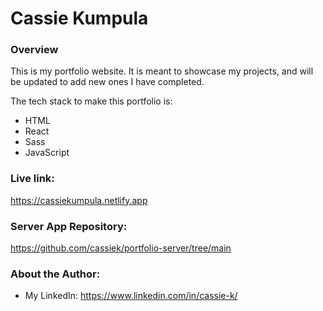 # Cassie Kumpula

### Overview
This is my portfolio website. It is meant to showcase my projects, and will be updated to add new ones I have completed.

The tech stack to make this portfolio is:
- HTML
- React
- Sass
- JavaScript

### Live link:
https://cassiekumpula.netlify.app

### Server App Repository:
https://github.com/cassiek/portfolio-server/tree/main

### About the Author:
- My LinkedIn: https://www.linkedin.com/in/cassie-k/